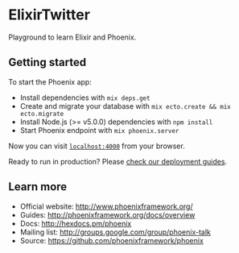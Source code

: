 # ElixirTwitter

Playground to learn Elixir and Phoenix.

## Getting started

To start the Phoenix app:

  * Install dependencies with `mix deps.get`
  * Create and migrate your database with `mix ecto.create && mix ecto.migrate`
  * Install Node.js (>= v5.0.0) dependencies with `npm install`
  * Start Phoenix endpoint with `mix phoenix.server`

Now you can visit [`localhost:4000`](http://localhost:4000) from your browser.

Ready to run in production? Please [check our deployment guides](http://www.phoenixframework.org/docs/deployment).

## Learn more

  * Official website: http://www.phoenixframework.org/
  * Guides: http://phoenixframework.org/docs/overview
  * Docs: http://hexdocs.pm/phoenix
  * Mailing list: http://groups.google.com/group/phoenix-talk
  * Source: https://github.com/phoenixframework/phoenix
